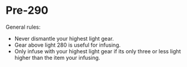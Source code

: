 # Pre-290


General rules:
* Never dismantle your highest light gear.
* Gear above light 280 is useful for infusing.
* Only infuse with your highest light gear if its only three or less light higher than the item your infusing.
